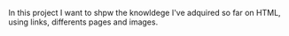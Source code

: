 In this project I want to shpw the knowldege I've adquired so far on HTML, using links, differents pages and images.